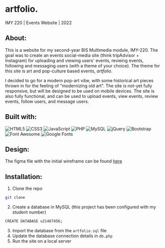 # artfolio.
IMY 220 | Events Website | 2022
## About:
This is a website for my second-year BIS Multimedia module, IMY-220. The goal was to create an events social-media site (think tripAdvisor + Instagram) for uploading and viewing users' events, revieing events, following and messaging users (with a theme of your choice). The theme for this site is art and pop-culture based events, *artfolio*.

I decided to go for a modern pop-art vibe, with some historical art pieces thrown in for the feeling of "modernizing old art". The site is not-yet fully responsive, but will be designed to be used on mobile devices. The site is also fully functional, and can be used to upload events, view events, review events, follow users, and message users.

## Built with:
<div>
<img src="https://img.shields.io/badge/HTML5-E34F26?style=flat&logo=html5&logoColor=white" alt="HTML5" />
<img src="https://img.shields.io/badge/CSS3-1572B6?style=flat&logo=css3&logoColor=white" alt="CSS3" />
<img src="https://img.shields.io/badge/JavaScript-323330?style=flat&logo=javascript&logoColor=F7DF1E" alt="JavaScript" />
<img src="https://img.shields.io/badge/PHP-777BB4?style=flat&logo=php&logoColor=white" alt="PHP" />
<img src="https://img.shields.io/badge/MySQL-00000F?style=flat&logo=mysql&logoColor=white" alt="MySQL" />
<img src="https://img.shields.io/badge/jQuery-0769AD?style=flat&logo=jquery&logoColor=white" alt="jQuery" />
<img src="https://img.shields.io/badge/Bootstrap-563D7C?style=flat&logo=bootstrap&logoColor=white" alt="Bootstrap" />
<img src="https://img.shields.io/badge/Font%20Awesome-339AF0?style=flat&logo=font-awesome&logoColor=white" alt="Font Awesome" />
<img src="https://img.shields.io/badge/Google%20Fonts-4285F4?style=flat&logo=google-fonts&logoColor=white" alt="Google Fonts" />
</div>

## Design:
The figma file with the initial wireframe can be found [here](https://www.figma.com/file/1SBDWTFeEkoRS0gfMbMbp4/IMY-220-Events-Website?node-id=0%3A1)

## Installation:
1. Clone the repo
```sh
git clone
```
2. Create a database in MySQL (this project has been configured with my student number)
```sh
CREATE DATABASE u21467456;
```
3. Import the database from the `artfolio.sql` file
4. Update the database connection details in `db.php`
5. Run the site on a local server
